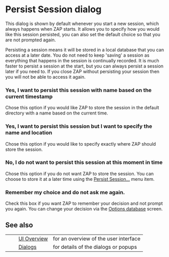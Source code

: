 # Persist Session dialog #

This dialog is shown by default whenever you start a new session, which always happens when ZAP starts.
It allows you to specify how you would like this session persisted, you can also set the default choice so that you are not prompted again.

Persisting a session means it will be stored in a local database that you can access at a later date.
You do not need to keep 'saving' a session as everything that happens in the session is continually recorded.
It is much faster to persist a session at the start, but you can always persist a session later if you need to.
If you close ZAP without persisting your session then you will not be able to access it again.

### Yes, I want to persist this session with name based on the current timestamp ###

Chose this option if you would like ZAP to store the session in the default directory with a name based on the current time.

### Yes, I want to persist this session but I want to specify the name and location ###

Chose this option if you would like to specify exactly where ZAP should store the session.

### No, I do not want to persist this session at this moment in time ###

Chose this option if you do not want ZAP to store the session.
You can choose to store it at a later time using the [Persist Session...][] menu item.

### Remember my choice and do not ask me again. ###

Check this box if you want ZAP to remember your decision and not prompt you again.
You can change your decision via the [Options database][] screen.

## See also ##

<table> 
 <tbody>
  <tr>
   <td>&nbsp;&nbsp;&nbsp;&nbsp;</td>
   <td> <a href="HelpUiOverview" rel="nofollow">UI Overview</a></td>
   <td>for an overview of the user interface</td>
  </tr> 
  <tr>
   <td>&nbsp;&nbsp;&nbsp;&nbsp;</td>
   <td> <a href="HelpUiDialogsDialogs" rel="nofollow">Dialogs</a></td>
   <td>for details of the dialogs or popups </td>
  </tr> 
 </tbody>
</table>


[Persist Session...]: HelpUiTlmenuFile
[Options database]: HelpUiDialogsOptionsDatabase